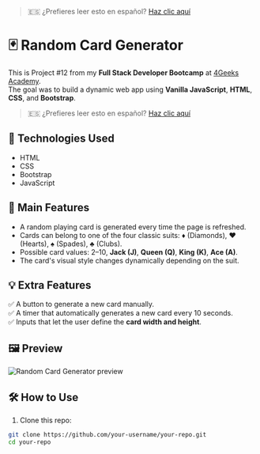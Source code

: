 > 🇪🇸 ¿Prefieres leer esto en español? [Haz clic aquí](./README.es.md)


# 🃏 Random Card Generator

This is Project #12 from my **Full Stack Developer Bootcamp** at [4Geeks Academy](https://4geeksacademy.com/).  
The goal was to build a dynamic web app using **Vanilla JavaScript**, **HTML**, **CSS**, and **Bootstrap**.

> 🇪🇸 ¿Prefieres leer esto en español? [Haz clic aquí](./README.es.md)

## 🚀 Technologies Used

- HTML
- CSS
- Bootstrap
- JavaScript

## 🎯 Main Features

- A random playing card is generated every time the page is refreshed.
- Cards can belong to one of the four classic suits: ♦ (Diamonds), ♥ (Hearts), ♠ (Spades), ♣ (Clubs).
- Possible card values: 2–10, **Jack (J)**, **Queen (Q)**, **King (K)**, **Ace (A)**.
- The card's visual style changes dynamically depending on the suit.

## 💡 Extra Features

✅ A button to generate a new card manually.  
✅ A timer that automatically generates a new card every 10 seconds.  
✅ Inputs that let the user define the **card width and height**.

## 🖼️ Preview

![Random Card Generator preview](./img/screenshot.png)

## 🛠️ How to Use

1. Clone this repo:
```bash
git clone https://github.com/your-username/your-repo.git
cd your-repo

